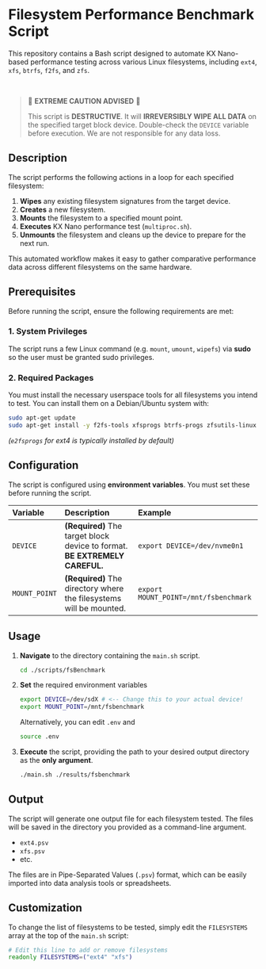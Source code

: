 # Filesystem Performance Benchmark Script

This repository contains a Bash script designed to automate KX Nano-based performance testing across various Linux filesystems, including `ext4`, `xfs`, `btrfs`, `f2fs`, and `zfs`.

<br>

> 🚨 **EXTREME CAUTION ADVISED** 🚨
>
> This script is **DESTRUCTIVE**. It will **IRREVERSIBLY WIPE ALL DATA** on the specified target block device. Double-check the `DEVICE` variable before execution. We are not responsible for any data loss.



## Description

The script performs the following actions in a loop for each specified filesystem:
1.  **Wipes** any existing filesystem signatures from the target device.
2.  **Creates** a new filesystem.
3.  **Mounts** the filesystem to a specified mount point.
4.  **Executes** KX Nano performance test (`multiproc.sh`).
5.  **Unmounts** the filesystem and cleans up the device to prepare for the next run.

This automated workflow makes it easy to gather comparative performance data across different filesystems on the same hardware.

## Prerequisites

Before running the script, ensure the following requirements are met:

### 1. System Privileges
The script runs a few Linux command (e.g. `mount`, `umount`, `wipefs`) via **sudo** so the user must be granted sudo privileges.

### 2. Required Packages
You must install the necessary userspace tools for all filesystems you intend to test. You can install them on a Debian/Ubuntu system with:
```bash
sudo apt-get update
sudo apt-get install -y f2fs-tools xfsprogs btrfs-progs zfsutils-linux
```
*(`e2fsprogs` for ext4 is typically installed by default)*


## Configuration

The script is configured using **environment variables**. You must set these before running the script.

| Variable | Description | Example |
| :--- | :--- | :--- |
| `DEVICE` | **(Required)** The target block device to format. **BE EXTREMELY CAREFUL.** | `export DEVICE=/dev/nvme0n1` |
| `MOUNT_POINT` | **(Required)** The directory where the filesystems will be mounted. | `export MOUNT_POINT=/mnt/fsbenchmark` |


## Usage

1.  **Navigate** to the directory containing the `main.sh` script.
    ```bash
    cd ./scripts/fsBenchmark
    ```

2.  **Set** the required environment variables
    ```bash
    export DEVICE=/dev/sdX # <-- Change this to your actual device!
    export MOUNT_POINT=/mnt/fsbenchmark
    ```

    Alternatively, you can edit `.env` and
    ```bash
    source .env
    ```

3.  **Execute** the script, providing the path to your desired output directory as the **only argument**.

    ```bash
    ./main.sh ./results/fsbenchmark
    ```
## Output

The script will generate one output file for each filesystem tested. The files will be saved in the directory you provided as a command-line argument.

-   `ext4.psv`
-   `xfs.psv`
-   etc.

The files are in Pipe-Separated Values (`.psv`) format, which can be easily imported into data analysis tools or spreadsheets.

## Customization

To change the list of filesystems to be tested, simply edit the `FILESYSTEMS` array at the top of the `main.sh` script:

```bash
# Edit this line to add or remove filesystems
readonly FILESYSTEMS=("ext4" "xfs")
```